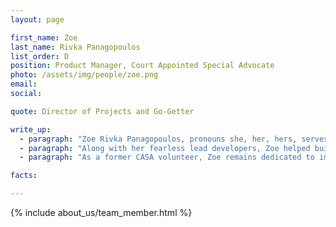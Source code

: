 ```yaml
---
layout: page

first_name: Zoe
last_name: Rivka Panagopoulos
list_order: D
position: Product Manager, Court Appointed Special Advocate
photo: /assets/img/people/zoe.png
email: 
social:

quote: Director of Projects and Go-Getter

write_up:
  - paragraph: "Zoe Rivka Panagopoulos, pronouns she, her, hers, serves as the Lead Product Manager on the Court Appointed Special Advocate (CASA) project. Zoe works closely with stakeholders to assess needs and ideate short and long term solutions. She collaborates with open source contributors on business process visioning and ensures that the platform is positioned for successful multitenancy use, in the future. She also develops and manages project boards, epic and story writing, backlog refinement, quality assurance, release planning, and developing customer facing instructional content."
  - paragraph: "Along with her fearless lead developers, Zoe helped build CASA Volunteer Tracking from the ground up in six months and released the first version in September 2020. The CASA Volunteer Tracking enables volunteers across the country to log their time spent with youth in the foster care system, and serves as a management tool for staff supervisors overseeing volunteer activity. The application is currently being piloted by CASA: Prince George’s County, in Maryland. Zoe has extensive experience in civic tech, and currently works as a digital consultant in the nonprofit space. She has served large petition platforms such as Change.org, and small, innovative startups such as Brigade, now a part of Countable."
  - paragraph: "As a former CASA volunteer, Zoe remains dedicated to improving the lives of youth in the foster care system across America. One day, she hopes to serve as a foster or adoptive parent herself. In the meantime, she keeps herself busy as a foster parent to senior dogs."

facts:

---
```



{% include about_us/team_member.html %}
